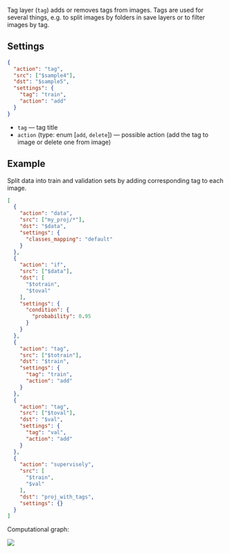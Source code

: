 Tag layer (`tag`) adds or removes tags from images. Tags are used for several things, e.g. to split images by folders in save layers or to filter images by tag.

## Settings

```json
{
  "action": "tag",
  "src": ["$sample4"],
  "dst": "$sample5",
  "settings": {
    "tag": "train",
    "action": "add"
  }
}
```

* `tag` — tag title
* `action` (type: enum [`add`, `delete`]) — possible action (add the tag to image or delete one from image)

## Example

Split data into train and validation sets by adding corresponding tag to each image.

```json
[
  {
    "action": "data",
    "src": ["my_proj/*"],
    "dst": "$data",
    "settings": {
      "classes_mapping": "default"
    }
  },
  {
    "action": "if",
    "src": ["$data"],
    "dst": [
      "$totrain",
      "$toval"
    ],
    "settings": {
      "condition": {
        "probability": 0.95
      }
    }
  },
  {
    "action": "tag",
    "src": ["$totrain"],
    "dst": "$train",
    "settings": {
      "tag": "train",
      "action": "add"
    }
  },
  {
    "action": "tag",
    "src": ["$toval"],
    "dst": "$val",
    "settings": {
      "tag": "val",
      "action": "add"
    }
  },
  {
    "action": "supervisely",
    "src": [
      "$train",
      "$val"
    ],
    "dst": "proj_with_tags",
    "settings": {}
  }
]
```

Computational graph:

![](../../assets/legacy/all_images/if_001.png)
